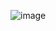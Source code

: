 ![image](https://github.com/sammorozov/bacteria/assets/109150200/efc263f3-e79b-4e8d-a2f6-996611209a7c)
